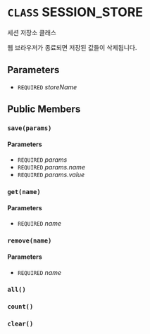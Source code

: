 # `CLASS` SESSION_STORE
세션 저장소 클래스

웹 브라우저가 종료되면 저장된 값들이 삭제됩니다.

## Parameters
* `REQUIRED` *storeName*

## Public Members

### `save(params)`
#### Parameters
* `REQUIRED` *params*
* `REQUIRED` *params.name*
* `REQUIRED` *params.value*

### `get(name)`
#### Parameters
* `REQUIRED` *name*

### `remove(name)`
#### Parameters
* `REQUIRED` *name*

### `all()`

### `count()`

### `clear()`
